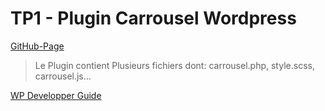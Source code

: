 # TP1 - Plugin Carrousel Wordpress


[GitHub-Page](https://github.com/e2194579/31w-carrousel.git) 
> Le Plugin contient Plusieurs fichiers dont: carrousel.php, style.scss, carrousel.js...

[WP Developper Guide](https://wordpress.org/plugins/)